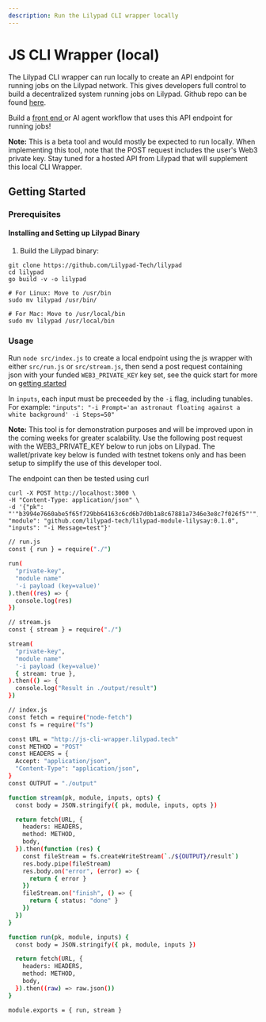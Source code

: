 ```yaml
---
description: Run the Lilypad CLI wrapper locally
---
```


# JS CLI Wrapper (local)

The Lilypad CLI wrapper can run locally to create an API endpoint for running jobs on the Lilypad network. This gives developers full control to build a decentralized system running jobs on Lilypad. Github repo can be found [here](https://github.com/Lilypad-Tech/js-cli-wrapper).

Build a [front end ](https://blog.lilypadnetwork.org/setting-up-your-lilypad-front-end)or AI agent workflow that uses this API endpoint for running jobs!

**Note:** This is a beta tool and would mostly be expected to run locally. When implementing this tool, note that the POST request includes the user's Web3 private key. Stay tuned for a hosted API from Lilypad that will supplement this local CLI Wrapper.&#x20;

## Getting Started

### Prerequisites

#### Installing and Setting up Lilypad Binary

1. Build the Lilypad binary:

```
git clone https://github.com/Lilypad-Tech/lilypad
cd lilypad
go build -v -o lilypad

# For Linux: Move to /usr/bin
sudo mv lilypad /usr/bin/

# For Mac: Move to /usr/local/bin
sudo mv lilypad /usr/local/bin
```

### Usage

Run `node src/index.js` to create a local endpoint using the js wrapper with either `src/run.js` or `src/stream.js`, then send a post request containing json with your funded `WEB3_PRIVATE_KEY` key set, see the quick start for more on [getting started](https://docs.lilypad.tech/lilypad/lilypad-milky-way-testnet/quick-start)

In `inputs`, each input must be preceeded by the `-i` flag, including tunables. For example: `"inputs": "-i Prompt='an astronaut floating against a white background' -i Steps=50"`

**Note:** This tool is for demonstration purposes and will be improved upon in the coming weeks for greater scalability. Use the following post request with the WEB3\_PRIVATE\_KEY below to run jobs on Lilypad. The wallet/private key below is funded with testnet tokens only and has been setup to simplify the use of this developer tool.

The endpoint can then be tested using curl

```
curl -X POST http://localhost:3000 \
-H "Content-Type: application/json" \
-d '{"pk": "'"b3994e7660abe5f65f729bb64163c6cd6b7d0b1a8c67881a7346e3e8c7f026f5"'", "module": "github.com/lilypad-tech/lilypad-module-lilysay:0.1.0", "inputs": "-i Message=test"}'
```

```bash
// run.js
const { run } = require("./")

run(
  "private-key",
  "module name"
  '-i payload (key=value)'
).then((res) => {
  console.log(res)
})
```

```bash
// stream.js
const { stream } = require("./")

stream(
  "private-key",
  "module name"
  '-i payload (key=value)'
  { stream: true },
).then(() => {
  console.log("Result in ./output/result")
})
```

```bash
// index.js
const fetch = require("node-fetch")
const fs = require("fs")

const URL = "http://js-cli-wrapper.lilypad.tech"
const METHOD = "POST"
const HEADERS = {
  Accept: "application/json",
  "Content-Type": "application/json",
}
const OUTPUT = "./output"

function stream(pk, module, inputs, opts) {
  const body = JSON.stringify({ pk, module, inputs, opts })

  return fetch(URL, {
    headers: HEADERS,
    method: METHOD,
    body,
  }).then(function (res) {
    const fileStream = fs.createWriteStream(`./${OUTPUT}/result`)
    res.body.pipe(fileStream)
    res.body.on("error", (error) => {
      return { error }
    })
    fileStream.on("finish", () => {
      return { status: "done" }
    })
  })
}

function run(pk, module, inputs) {
  const body = JSON.stringify({ pk, module, inputs })

  return fetch(URL, {
    headers: HEADERS,
    method: METHOD,
    body,
  }).then((raw) => raw.json())
}

module.exports = { run, stream }
```
